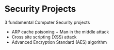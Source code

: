 # Security Projects
3 fundamental Computer Security projects  
- ARP cache poisoning + Man in the middle attack
- Cross site scripting (XSS) attack
- Advanced Encryption Standard (AES) algorithm
